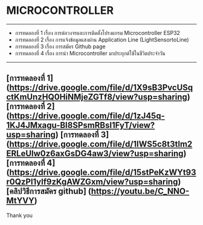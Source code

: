 # MICROCONTROLLER
-----------------------------------
-	การทดลองที่ 1 เรื่อง การต่อวงจรและการติดตั้งโปรงแกรม Microcontroller ESP32
-	การทดลองที่ 2 เรื่อง การแจ้งข้อมูลแสงผ่าน Application Line (LightSensortoLine)
-	การทดลองที่ 3 เรื่อง การสมัคร Github page
-	การทดลองที่ 4 เรื่อง การนำ Microcontroller มาประยุกต์ใช้ในชีวิตประจำวัน
-------------------------------------
[การทดลองที่ 1] (https://drive.google.com/file/d/1X9sB3PvcUSqctKmUnzHQ0HiNMjeZGTf8/view?usp=sharing)
[การทดลองที่ 2] (https://drive.google.com/file/d/1zJ45q-1KJ4JMxagu-BI8SPsmRBsI1FyT/view?usp=sharing)
[การทดลองที่ 3] (https://drive.google.com/file/d/1IWS5c8t3tlm2ERLeUIw0z6axGsDG4aw3/view?usp=sharing)
[การทดลองที่ 4] (https://drive.google.com/file/d/15stPeKzWYt93r0QzPl1ylf9zKgAWZGxm/view?usp=sharing)
[คลิปวิธีการสมัคร github] (https://youtu.be/C_NNO-MtYVY)
------------------------------------
Thank you 
